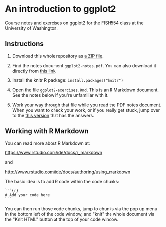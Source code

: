 # An introduction to ggplot2

Course notes and exercises on ggplot2 for the FISH554 class at the University of Washington.

## Instructions

1. Download this whole repository as [a ZIP file](<https://github.com/seananderson/ggplot2-FISH554/archive/master.zip>).

2. Find the notes document `ggplot2-notes.pdf`. You can also download it directly from [this link](https://github.com/seananderson/ggplot2-FISH554/raw/master/ggplot2-notes.pdf).

3. Install the knitr R package: `install.packages("knitr")`

4. Open the file `ggplot2-exercises.Rmd`. This is an R Markdown document. See the notes below if you're unfamiliar with it.

5. Work your way through that file while you read the PDF notes document. When you want to check your work, or if you really get stuck, jump over to the [this version](https://github.com/seananderson/ggplot2-FISH554/blob/master/ggplot2-exercises-answers.md) that has the answers.

## Working with R Markdown

You can read more about R Markdown at:

<https://www.rstudio.com/ide/docs/r_markdown>

and

<http://www.rstudio.com/ide/docs/authoring/using_markdown>

The basic idea is to add R code within the code chunks:

    ```{r}
    # Add your code here
    ```

You can then run those code chunks, jump to chunks via the pop up menu in the bottom left of the code window, and "knit" the whole document via the "Knit HTML" button at the top of your code window.


